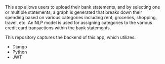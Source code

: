 This app allows users to upload their bank statements, and by selecting one or multiple statements, a graph is generated that breaks down their spending based on various categories including rent, groceries, shopping, travel, etc.
An NLP model is used for assigning categories to the various credit card transactions within the bank statements.

This repository captures the backend of this app, which utilizes:
- Django
- Python
- JWT 
